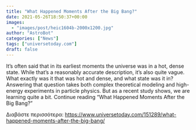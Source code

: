 ```yaml
---
title: "What Happened Moments After the Big Bang?"
date: 2021-05-26T18:50:37+00:00
images:
  - "images/post/heic1604b-2000x1200.jpg"
author: "AstroBot"
categories: ["News"]
tags: ["universetoday.com"]
draft: false
---
```


It’s often said that in its earliest moments the universe was in a hot, dense state. While that’s a reasonably accurate description, it’s also quite vague. What exactly was it that was hot and dense, and what state was it in? Answering that question takes both complex theoretical modeling and high-energy experiments in particle physics. But as a recent study shows, we are learning quite a bit. Continue reading “What Happened Moments After the Big Bang?” 

Διαβάστε περισσότερα: https://www.universetoday.com/151289/what-happened-moments-after-the-big-bang/
